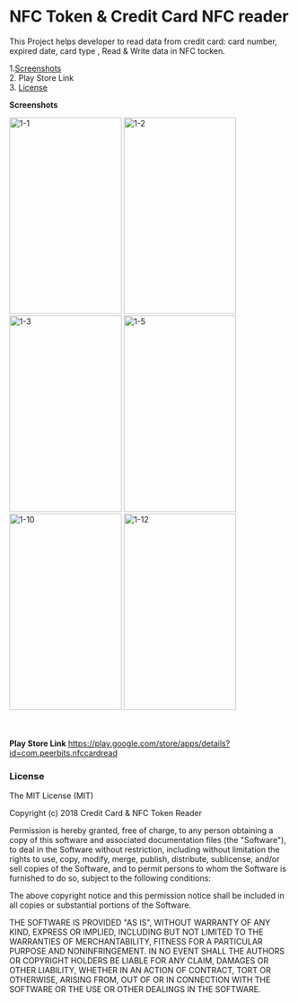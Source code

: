 # NFC Token & Credit Card NFC reader 

This Project helps developer to read data from credit card: card number, expired date, card type , Read & Write data in NFC tocken.<br>

1.[Screenshots](#screenshots) <br>
2. Play Store Link <br>
3. [License](#license) <br>
 
<b>Screenshots</b>

<img src="https://image.ibb.co/jqe3fL/1-1.png" alt="1-1" border="0"  width="200" height="350"/>
<img src="https://image.ibb.co/cQhpLL/1-2.png" alt="1-2" border="0"  width="200" height="350"/>
<img src="https://image.ibb.co/cfxdEf/1-3.png" alt="1-3" border="0"  width="200" height="350"/>
<img src="https://image.ibb.co/j7hBZf/1-5.png" alt="1-5" border="0"  width="200" height="350"/>
<img src="https://image.ibb.co/fXCpLL/1-10.png" alt="1-10" border="0" width="200" height="350"/>
<img src="https://image.ibb.co/bZmG0L/1-12.png" alt="1-12" border="0" width="200" height="350"/>

<br><br>
<b>Play Store Link</b>
<a href="https://play.google.com/store/apps/details?id=com.peerbits.nfccardread" target="_blank">https://play.google.com/store/apps/details?id=com.peerbits.nfccardread</a>



### License
The MIT License (MIT)

Copyright (c) 2018 Credit Card & NFC Token Reader 

Permission is hereby granted, free of charge, to any person obtaining a copy
of this software and associated documentation files (the "Software"), to deal
in the Software without restriction, including without limitation the rights
to use, copy, modify, merge, publish, distribute, sublicense, and/or sell
copies of the Software, and to permit persons to whom the Software is
furnished to do so, subject to the following conditions:

The above copyright notice and this permission notice shall be included in all
copies or substantial portions of the Software.

THE SOFTWARE IS PROVIDED "AS IS", WITHOUT WARRANTY OF ANY KIND, EXPRESS OR
IMPLIED, INCLUDING BUT NOT LIMITED TO THE WARRANTIES OF MERCHANTABILITY,
FITNESS FOR A PARTICULAR PURPOSE AND NONINFRINGEMENT. IN NO EVENT SHALL THE
AUTHORS OR COPYRIGHT HOLDERS BE LIABLE FOR ANY CLAIM, DAMAGES OR OTHER
LIABILITY, WHETHER IN AN ACTION OF CONTRACT, TORT OR OTHERWISE, ARISING FROM,
OUT OF OR IN CONNECTION WITH THE SOFTWARE OR THE USE OR OTHER DEALINGS IN THE
SOFTWARE.

